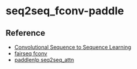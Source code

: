 # seq2seq_fconv-paddle

## Reference

- [Convolutional Sequence to Sequence Learning](https://arxiv.org/pdf/1705.03122v3.pdf)
- [fairseq fconv](https://github.com/pytorch/fairseq/blob/main/fairseq/models/fconv.py)
- [paddlenlp seq2seq_attn](https://github.com/PaddlePaddle/PaddleNLP/blob/develop/examples/machine_translation/seq2seq/seq2seq_attn.py)
